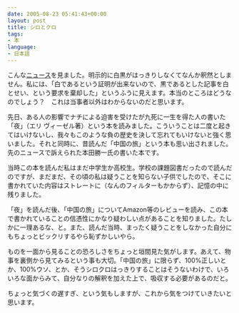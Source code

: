 ```yaml
---
date: 2005-08-23 05:41:43+00:00
layout: post
title: シロとクロ
tags:
- 本
language:
- 日本語
---
```


こんな[ニュース](http://www.mainichi-msn.co.jp/shakai/jiken/news/20050823k0000e040055000c.html)を見ました。明示的に白黒がはっきりしなくてなんか釈然としません。私には、「白であるという証明が出来ないので、黒であるとした記事を白とせい、という要求を棄却した」というふうに見えます。本当のところはどうなのでしょう？　これは当事者以外はわからないのだと思います。

先日、ある人の影響でナチによる迫害を受けたが九死に一生を得た人の書いた「夜」（エリ ヴィーゼル著）という本を読みました。こういうことは二度と起きてはいけないし、我々もこのような負の歴史を決して忘れてもいけないと強く思いました。それと同時に、昔読んだ「中国の旅」という本も思い出されました。先のニュースで訴えられた本田勝一氏の書いた本です。

当時この本を読んだ私はまだ中学生か高校生。学校の課題図書だったので読んだのですが、まだまだ、その頃の私は疑うことを知らない子供でしたので、そこに書かれていた内容はストレートに（なんのフィルターもかからず）、記憶の中に残りました。

「夜」を読んだ後、「中国の旅」についてAmazon等のレビューを読み、この本で書かれていることの信憑性にかなり疑わしい点があることを知りました。たしかに一理あるな、と。また、読んだ当時、まったく疑うことをしなかった自分にもちょっとビックリするやら恥ずかしいやら。

ものを一面から見ることの恐ろしさをちょっと垣間見た気がします。あえて、物事を裏側から見てみるという事も大切。「中国の旅」に限らず、100%正しいとか、100%ウソ、とか、そうシロクロはっきりすることはそうないわけで、いろいろな面からみて、自分なりの解釈を加えた上で、吸収する必要があるのだと。

ちょっと気づくの遅すぎ、という気もしますが、これから気をつけていきたいと思います。
